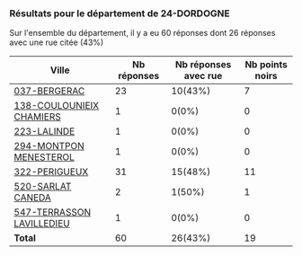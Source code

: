 ### Résultats pour le département de 24-DORDOGNE

Sur l'ensemble du département, il y a eu 60 réponses dont 26 réponses avec une rue citée (43%)

| Ville | Nb réponses | Nb réponses avec rue | Nb points noirs |
|-------------|-------------|----------------------|-----------------|
|<a href='037-BERGERAC.md'>037-BERGERAC</a>|23|10(43%)|7|
|<a href='138-COULOUNIEIX CHAMIERS.md'>138-COULOUNIEIX CHAMIERS</a>|1|0(0%)|0|
|<a href='223-LALINDE.md'>223-LALINDE</a>|1|0(0%)|0|
|<a href='294-MONTPON MENESTEROL.md'>294-MONTPON MENESTEROL</a>|1|0(0%)|0|
|<a href='322-PERIGUEUX.md'>322-PERIGUEUX</a>|31|15(48%)|11|
|<a href='520-SARLAT CANEDA.md'>520-SARLAT CANEDA</a>|2|1(50%)|1|
|<a href='547-TERRASSON LAVILLEDIEU.md'>547-TERRASSON LAVILLEDIEU</a>|1|0(0%)|0|
| **Total** |60|26(43%)|19|

